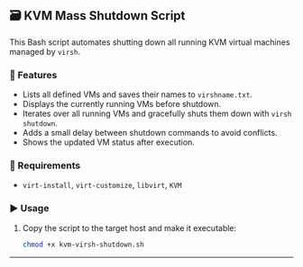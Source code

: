## 🗃️ KVM Mass Shutdown Script

This Bash script automates shutting down all running KVM virtual machines managed by `virsh`.

### 🧠 Features
- Lists all defined VMs and saves their names to `virshname.txt`.
- Displays the currently running VMs before shutdown.
- Iterates over all running VMs and gracefully shuts them down with `virsh shutdown`.
- Adds a small delay between shutdown commands to avoid conflicts.
- Shows the updated VM status after execution.

### 🚧 Requirements
- `virt-install`, `virt-customize`, `libvirt`, `KVM`

### ▶️ Usage
1. Copy the script to the target host and make it executable:
   ```bash
   chmod +x kvm-virsh-shutdown.sh

---
